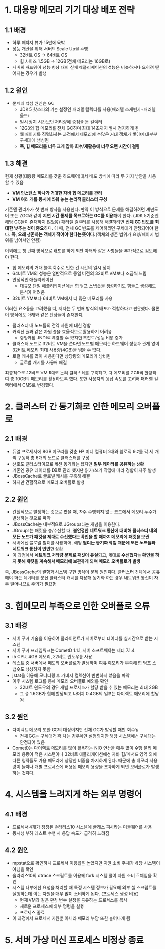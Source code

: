 # 1. 대용량 메모리 기기 대상 배포 전략
## 1.1 배경
- 하루 페이지 뷰가 15만에 육박
- 성능 개선을 위해 서버의 Scale Up을 수행
	- 32비트 OS -> 64비트 OS
	- 힙 사이즈 1.5GB -> 12GB(전체 메모리는 16GB로)
- 서버의 하드웨어 성능 향상 대비 실제 애플리케이션의 성능은 비슷하거나 오히려 떨어지는 경우가 발생

## 1.2 원인
- 문제의 핵심 원인은 GC
	- JDK 5 핫스파의 기본 설정인 패러렐 컬렉터를 사용(패러렐 스캐빈지+패러렐 올드)
	- 일시 정지 시간보단 처리량에 중점을 둔 컬렉터
	- 12GB의 힙 메모리를 전체 GC하며 최대 14초까지 일시 정지하게 됨
	- 웹 페이지를 직렬화하는 과정에서 메모리에 수많은 거대 객체가 쌓이며 대부분 구세대에 생성됨
	- **즉, 힙 메모리를 너무 크게 잡아 회수/재활용에 너무 오랜 시간이 걸림**

## 1.3 해결
현재 상황(대용량 메모리를 갖춘 하드웨어)에서 배포 방식에 따라 두 가지 방안을 사용할 수 있음
- **VM 인스턴스 하나가 거대한 자바 힙 메모리를 관리**
- **VM 여러 개를 동시에 띄워 놓는 논리적 클러스터 구성**

기존엔 관리자가 첫 번째 방식을 사용한다. 만약 이 방식으로 문제를 해결하려면 셰넌도어 또는 ZGC와 같이 **지연 시간 통제를 목표로하는 GC를 이용**해야 한다. (JDK 5기준엔 해당 GC들이 존재하지 않았음)
패러렐 컬렉터를 사용해 해결하려면 **전체 GC 빈도를 최대한 낮추는 것이 중요**하다. 이 때,  전체 GC 빈도를 제어하려면 구세대가 안정되어야 한다. **즉, 오래 생존하는 객체가 적어야 한다는 뜻이다.**(객체의 생존 범위가 요청/페이지 범위를 넘어서면 안됨)

이외에도 첫 번째 방식으로 배포를 하게 되면 아래와 같은 사항들을 추가적으로 검토해야 한다.
- 힙 메모리의 거대 블록 회수로 인한 긴 시간의 일시 정지
- 64비트 VM의 성능은 일반적으로 동일 버전의 32비트 VM보다 조금씩 느림
- 안정적인 애플리케이션
	- 대규모 단일 애플리케이션에선 힙 덤프 스냅숏을 생성하기도 힘들고 생성해도 분석이 어려움
- 32비트 VM보다 64비트 VM에서 더 많은 메모리를 사용

이러한 요소들을 고려했을 때, 저자는 두 번째 방식의 배포가 적합하다고 판단했다.
물론 이 방식에도 아래와 같은 단점들이 존재한다.
- 클러스터 내 노드들의 전역 자원에 대한 경합
- 커넥션 풀과 같은 자원 풀을 효율적으로 활용하기 어려움
	- 중앙화된 JNDI로 해결할 수 있지만 복잡도/성능 비용 증가
- 클러스터 노드로 32비트 VM을 쓴다면 노드별 메모리는 하드웨어 성능과 관계 없이 32비트 메모리 최대 사용량(4GB)을 넘을 수 없다. 
- 로컬 캐시를 많이 사용한다면 상당량의 메모리가 낭비됨
	- 글로벌 캐시를 사용해 해결

최종적으로 32비트 VM 5대로 논리 클러스터를 구축하고, 각 메모리를 2GB씩 할당하여 총 10GB의 메모리를 활용하도록 했다. 또한 사용자의 응답 속도를 고려해 패러렐 컬렉터에서 CMS로 변경했다. 

# 2. 클러스터 간 동기화로 인한 메모리 오버플로
## 2.1 배경
- 듀얼 프로세서에 8GB 메모리를 갖춘 HP 미니 컴퓨터 2대와 웹로직 9.2를 각 세 개씩 구동해 총 6개의 노드로 클러스터를 구성
- 선호도 클러스터이므로 세션 동기화는 없지만 **일부 데이터를 공유하는 상황**
- 기존엔 공유 데이터를 DB로 관리 했지만 읽기/쓰기 작업에 따라 경합이 자주 발생
- JBossCache로 글로벌 캐시를 구축해 해결
- 하지만 간헐적으로 메모리 오버플로 발생

## 2.2 원인
- 간헐적으로 발생하는 것으로 봤을 때, 자주 수행되지 않는 코드에서 메모리 누수가 발생하는 것으로 파악
- JBossCache는 내부적으로 JGroups라는 개념을 이용한다.
- JGroups는 패킷을 송/수신할 때, **불안정한 네트워크 통신에 대비해 클러스터 내의 모든 노드가 패킷을 제대로 수신했다는 확인을 할 때까지 메모리에 패킷을 보관**
- 서버에선 글로벌 필터를 사용하며, 해당 **필터는 동기화 작업 때문에 모든 노드들과 네트워크 통신이 빈번**한 상황
- 이 과정에서 **네트워크 처리량 문제로 패킷이 유실**되고, 제대로 **수신했다는 확인을 하지 못해 패킷을 계속해서 메모리에 보관하게 되며 메모리 오버플로가 발생**

즉, JBossCache의 결함과 시스템 구현 방식이 문제 원인이다. 
클러스터 전체에서 공유해야 하는 데이터를 분산 클러스터 캐시를 이용해 동기화 하는 경우 네트워크 통신이 자주 일어나므로 주의가 필요함

# 3. 힙메모리 부족으로 인한 오버플로 오류
## 3.1 배경
- 서버 푸시 기술을 이용하여 클라이언트가 서버로부터 데이터를 실시간으로 받는 시스템
- 서버 푸시 프레임워크는 CometD 1.1.1, 서버 소프트웨어는 제티 7.1.4
- i5 CPU, 4GB 메모리, 32비트 윈도우를 사용
- 테스트 중 서버에서 메모리 오버플로가 발생하며 여유 메모리가 부족해 힙 덤프 스냅숏도 생성하지 못함
- jstat을 이용해 모니터링 후 가비지 컬렉션이 빈번하지 않음을 파악
- 이후 시스템 로그를 통해 메모리 오버플로 예외를 확인
	- 32비트 윈도우의 경우 개별 프로세스가 할당 받을 수 있는 메모리는 최대 2GB
	- 그 중 1.6GB가 힙에 할당되고 나머지 0.4GB의 일부는 다이렉트 메모리에 할당됨
## 3.2 원인
- 다이렉트 메모리 또한 GC의 대상이지만 전체 GC가 발생할 때만 회수됨
	- 전체 GC는 구세대가 꽉 차는 경우에만 실행되지만 해당 시스템에선 구세대는 안정되어 있음
- CometD는 다이렉트 메모리를 많이 활용하는 NIO 연산을 매우 많이 수행 
물리 메모리 용량이 적은 시스템이나 32비트 애플리케이션에선 자바 힙/메서드 영역 외에 다른 영역들도 가용 메모리에 상당한 비중을 차지하게 된다. 때문에 총 메모리 사용량이 늘어나 개별 프로세스에 허용된 메모리 용량을 초과하게 되면 오버플로가 발생하는 것이다.

# 4. 시스템을 느려지게 하는 외부 명령어
## 4.1 배경
- 프로세서 4개가 장창된 솔라리스10 시스템에 글래스 피시라는 미들웨어를 사용
- 동시성 부하 테스트 수행 시 응답 속도가 급격히 느려짐
## 4.2 원인
- mpstat으로 확인하니 프로세서 이용률은 높았지만 자원 소비 주체가 해당 시스템이 아님을 확인
- 솔라리스10의 dtrace 스크립트를 이용해 fork 시스템 콜이 자원 소비 주체임을 확인
- 시스템 내부에선 요청을 처리할 때 특정 시스템 정보가 필요해 외부 셸 스크립트를 실행하는데 이는 자원을 매우 많이 소비하게 된다. (프로세스 생성 비용)
	- 현재 VM과 같은 환경 변수 설정을 공유하는 프로세스를 복사
	- 새로운 프로세스에 외부 명령을 실행
	- 프로세스 종료
- 이 과정에서 프로세서 자원뿐 아니라 메모리 부담 또한 늘어나게 됨

# 5. 서버 가상 머신 프로세스 비정상 종료
